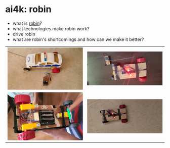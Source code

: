 # ai4k: robin

- what is [robin](https://github.com/kamangir/bluer-ugv/tree/main/bluer_ugv/docs/robin)?
- what technologies make robin work?
- drive robin
- what are robin's shortcomings and how can we make it better?

|   |   |
| --- | --- |
| [![image](https://github.com/kamangir/assets2/raw/main/robin/20250807_103534.jpg?raw=true)](https://github.com/kamangir/assets2/raw/main/robin/20250807_103534.jpg?raw=true) | [![image](https://github.com/kamangir/assets2/raw/main/robin/20250723_095022.jpg?raw=true)](https://github.com/kamangir/assets2/raw/main/robin/20250723_095022.jpg?raw=true) |
| [![image](https://github.com/kamangir/assets2/raw/main/robin/20250728_112123.jpg?raw=true)](https://github.com/kamangir/assets2/raw/main/robin/20250728_112123.jpg?raw=true) | [![image](https://github.com/kamangir/assets2/raw/main/robin/20250723_095155~2_1.gif?raw=true)](https://github.com/kamangir/assets2/raw/main/robin/20250723_095155~2_1.gif?raw=true) |
